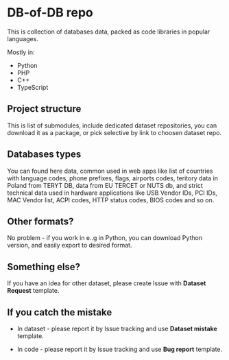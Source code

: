 # DB-of-DB repo

This is collection of databases data, packed as code libraries in popular languages.

Mostly in:
- Python
- PHP
- C++
- TypeScript

## Project structure

This is list of submodules, include dedicated dataset repositories, you can download it as a package, or pick selective by link to choosen dataset repo.

## Databases types

You can found here data, common used in web apps like list of countries with language codes, phone prefixes, flags, airports codes, teritory data in Poland from TERYT DB, data from EU TERCET or NUTS db, and strict technical data used in hardware applications like USB Vendor IDs, PCI IDs, MAC Vendor list, ACPI codes, HTTP status codes, BIOS codes and so on.

## Other formats?

No problem - if you work in e..g in Python, you can download Python version, and easily export to desired format.

## Something else?

If you have an idea for other dataset, please create Issue with **Dataset Request** template.

## If you catch the mistake 

- In dataset - please report it by Issue tracking and use **Dataset mistake** template.

- In code - please report it by Issue tracking and use **Bug report** template.
